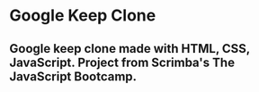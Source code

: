 # Google Keep Clone

## Google keep clone made with HTML, CSS, JavaScript. Project from Scrimba's The JavaScript Bootcamp.
